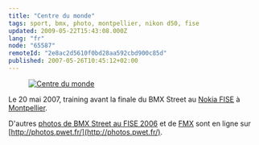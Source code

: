 ```yaml
---
title: "Centre du monde"
tags: sport, bmx, photo, montpellier, nikon d50, fise
updated: 2009-05-22T15:43:08.000Z
lang: "fr"
node: "65587"
remoteId: "2e8ac2d5610f0bd28aa592cbd900c85d"
published: 2007-05-26T10:45:12+02:00
---
```

<figure class="object-center"><a href="/images/centre-du-monde.jpg"><img src="/images/660x/centre-du-monde.jpg" alt="Centre du monde">
</a></figure>


Le 20 mai 2007, training avant la finale du BMX Street au [Nokia FISE](/post/nokia-fise-2007-roller-street-bmx-rampe-wakeboard-and-bmx-street) à [Montpellier](http://photos.pwet.fr/villes-et-departements/herault-34/montpellier/).

D'autres [photos de BMX Street au FISE 2006](http://photos.pwet.fr/galeries/nokia-fise-2006-bmx-street/) et de [FMX](http://photos.pwet.fr/galeries/nokia-fise-2006-fmx/) sont en ligne sur [http://photos.pwet.fr/](http://photos.pwet.fr/).
